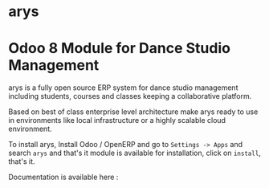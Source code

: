 # arys
Odoo 8 Module for Dance Studio Management
=====================

arys is a fully open source ERP system for dance studio management including students, courses and classes keeping a collaborative platform.

Based on best of class enterprise level architecture make arys ready to use in environments like local infrastructure or a highly scalable cloud environment.

To install arys, Install Odoo / OpenERP  and go to `Settings -> Apps` and search `arys` and that's it module is available for installation, click on `install`, that's it. 

Documentation is available here :
